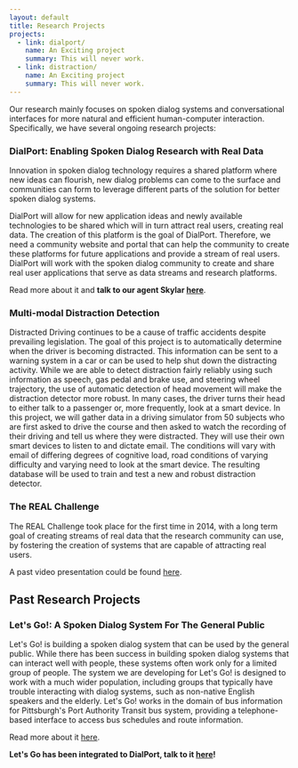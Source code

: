 ```yaml
---
layout: default
title: Research Projects
projects:
  - link: dialport/
    name: An Exciting project
    summary: This will never work.
  - link: distraction/
    name: An Exciting project
    summary: This will never work.
---
```


Our research mainly focuses on spoken dialog systems and conversational interfaces for more natural and efficient human-computer interaction. Specifically, we have several ongoing research projects:

### DialPort: Enabling Spoken Dialog Research with Real Data

Innovation in spoken dialog technology requires a shared platform where new ideas can flourish, new dialog problems can come to the surface and communities can form to leverage different parts of the solution for better spoken dialog systems.

DialPort will allow for new application ideas and newly available technologies to be shared which will in turn attract real users, creating real data. The creation of this platform is the goal of DialPort. Therefore, we need a community website and portal that can help the community to create these platforms for future applications and provide a stream of real users. DialPort will work with the spoken dialog community to create and share real user applications that serve as data streams and research platforms.

Read more about it and **talk to our agent Skylar [here][dialport]**.

[dialport]: https://skylar.speech.cs.cmu.edu/master/PortalSite/

### Multi-modal Distraction Detection

Distracted Driving continues to be a cause of traffic accidents despite prevailing legislation. The goal of this project is to automatically determine when the driver is becoming distracted. This information can be sent to a warning system in a car or can be used to help shut down the distracting activity. While we are able to detect distraction fairly reliably using such information as speech, gas pedal and brake use, and steering wheel trajectory, the use of automatic detection of head movement will make the distraction detector more robust. In many cases, the driver turns their head to either talk to a passenger or, more frequently, look at a smart device. In this project, we will gather data in a driving simulator from 50 subjects who are first asked to drive the course and then asked to watch the recording of their driving and tell us where they were distracted. They will use their own smart devices to listen to and dictate email. The conditions will vary with email of differing degrees of cognitive load, road conditions of varying difficulty and varying need to look at the smart device. The resulting database will be used to train and test a new and robust distraction detector.

### The REAL Challenge

The REAL Challenge took place for the first time in 2014, with a long term goal of creating streams of real data that the research community can use, by fostering the creation of systems that are capable of attracting real users.

A past video presentation could be found [here][real].

[real]: https://www.youtube.com/watch?v=Y9fJDON8b-c

## Past Research Projects

### Let's Go!: A Spoken Dialog System For The General Public

Let's Go! is building a spoken dialog system that can be used by the general public. While there has been success in building spoken dialog systems that can interact well with people, these systems often work only for a limited group of people. The system we are developing for Let's Go! is designed to work with a much wider population, including groups that typically have trouble interacting with dialog systems, such as non-native English speakers and the elderly. Let's Go! works in the domain of bus information for Pittsburgh's Port Authority Transit bus system, providing a telephone-based interface to access bus schedules and route information.

Read more about it [here][letsgo].

**Let's Go has been integrated to DialPort, talk to it [here][dialport]!**

[letsgo]: http://www.speech.cs.cmu.edu/letsgo/










